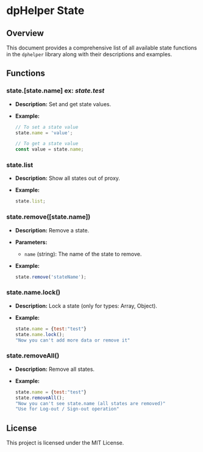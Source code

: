 # dpHelper State

## Overview

This document provides a comprehensive list of all available state functions in the `dphelper` library along with their descriptions and examples.

## Functions

### state.[state.name] ex: _state.test_

- **Description:** Set and get state values.
- **Example:**

  ```javascript
  // To set a state value
  state.name = 'value';

  // To get a state value
  const value = state.name;
  ```

### state.list

- **Description:** Show all states out of proxy.
- **Example:**

  ```javascript
  state.list;
  ```

### state.remove([state.name])

- **Description:** Remove a state.
- **Parameters:**
  - `name` (string): The name of the state to remove.
- **Example:**

  ```javascript
  state.remove('stateName');
  ```

### state.name.lock()

- **Description:** Lock a state (only for types: Array, Object).
- **Example:**

  ```javascript
  state.name = {test:"test"}
  state.name.lock();
  "Now you can't add more data or remove it"
  ```

### state.removeAll()

- **Description:** Remove all states.
- **Example:**

  ```javascript
  state.name = {test:"test"}
  state.removeAll();
  "Now you can't see state.name (all states are removed)"
  "Use for Log-out / Sign-out operation"
  ```

## License

This project is licensed under the MIT License.
